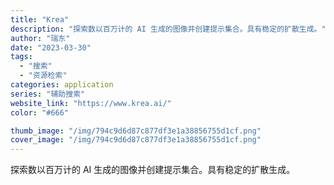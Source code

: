 ```yaml
---
title: "Krea"
description: "探索数以百万计的 AI 生成的图像并创建提示集合。具有稳定的扩散生成。"
author: "瑞东"
date: "2023-03-30"
tags:
  - "搜索"
  - "资源检索"
categories: application
series: "辅助搜索"
website_link: "https://www.krea.ai/"
color: "#666"

thumb_image: "/img/794c9d6d87c877df3e1a38856755d1cf.png"
cover_image: "/img/794c9d6d87c877df3e1a38856755d1cf.png"
---
```


探索数以百万计的 AI 生成的图像并创建提示集合。具有稳定的扩散生成。